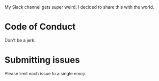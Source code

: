 My Slack channel gets super weird.  I decided to share this with the world.

# Code of Conduct

Don't be a jerk.

# Submitting issues

Please limit each issue to a single emoji.
